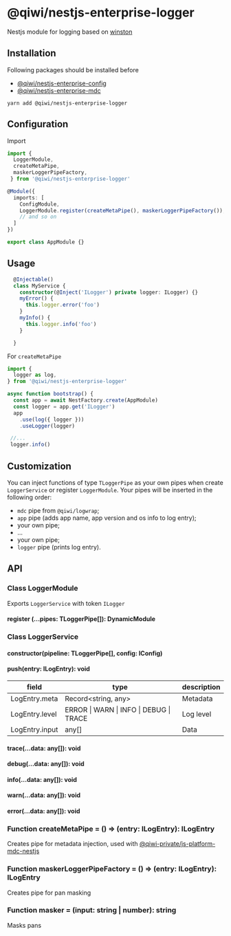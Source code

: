 # @qiwi/nestjs-enterprise-logger
Nestjs module for logging based on [winston](https://github.com/winstonjs/winston)
## Installation
Following packages should be installed before
- [@qiwi/nestjs-enterprise-config](https://github.com/qiwi/nestjs-enterprise/tree/master/packages/config)
- [@qiwi/nestjs-enterprise-mdc](https://github.com/qiwi/nestjs-enterprise/tree/master/packages/mdc)
```shell script
yarn add @qiwi/nestjs-enterprise-logger
```
## Configuration
Import
```typescript
import { 
  LoggerModule,
  createMetaPipe,
  maskerLoggerPipeFactory,
 } from '@qiwi/nestjs-enterprise-logger'

@Module({
  imports: [
    ConfigModule,
    LoggerModule.register(createMetaPipe(), maskerLoggerPipeFactory()),
    // and so on
  ]
})

export class AppModule {}
```

## Usage
```typescript
  @Injectable()
  class MyService {
    constructor(@Inject('ILogger') private logger: ILogger) {}
    myError() {
      this.logger.error('foo')
    }
    myInfo() {
      this.logger.info('foo')
    }

  }
```

For `createMetaPipe`
```typescript
import {
  logger as log,
} from '@qiwi/nestjs-enterprise-logger'

async function bootstrap() {
  const app = await NestFactory.create(AppModule)
  const logger = app.get('ILogger')
  app
    .use(log({ logger }))
    .useLogger(logger)

 //...
 logger.info()
```
## Customization
You can inject functions of type `TLoggerPipe` as your own pipes when create `LoggerService` or register `LoggerModule`.
Your pipes will be inserted in the following order:
- `mdc` pipe from `@qiwi/logwrap`;
- `app` pipe (adds app name, app version and os info to log entry);
- your own pipe;
- ...
- your own pipe;
- `logger` pipe (prints log entry).
## API
### Class LoggerModule 
Exports `LoggerService` with token `ILogger`
#### register (...pipes: TLoggerPipe[]): DynamicModule

### Class LoggerService
#### constructor(pipeline: TLoggerPipe[], config: IConfig)
#### push(entry: ILogEntry): void
| field | type  | description |
| --- | --- | --- |
|LogEntry.meta | Record<string, any>| Metadata
|LogEntry.level | ERROR &#124; WARN &#124; INFO &#124; DEBUG &#124; TRACE | Log level
|LogEntry.input | any[] | Data
#### trace(...data: any[]): void
#### debug(...data: any[]): void
#### info(...data: any[]): void
#### warn(...data: any[]): void
#### error(...data: any[]): void

### Function createMetaPipe = () => (entry: ILogEntry): ILogEntry
Creates pipe for metadata injection, used with [@qiwi-private/js-platform-mdc-nestjs](https://github.qiwi.com/common/js-platform/tree/master/packages/mdc-nestjs)

### Function maskerLoggerPipeFactory = () => (entry: ILogEntry): ILogEntry
Creates pipe for pan masking

### Function masker = (input: string | number): string
Masks pans
